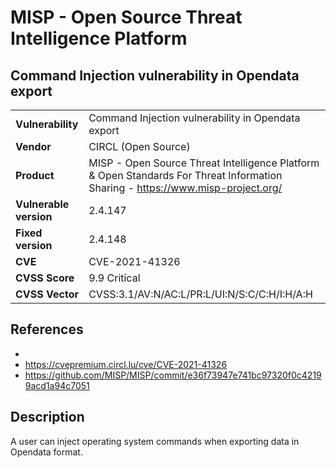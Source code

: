 # MISP - Open Source Threat Intelligence Platform
## Command Injection vulnerability in Opendata export

|  |  |
|---|---|
| **Vulnerability** | Command Injection vulnerability in Opendata export | 
| **Vendor** | CIRCL (Open Source) |
| **Product** | MISP - Open Source Threat Intelligence Platform & Open Standards For Threat Information Sharing  - https://www.misp-project.org/ |
| **Vulnerable version** | 2.4.147 |
| **Fixed version** | 2.4.148 |
| **CVE** | CVE-2021-41326 |
| **CVSS Score** | 9.9 Critical |
| **CVSS Vector** | CVSS:3.1/AV:N/AC:L/PR:L/UI:N/S:C/C:H/I:H/A:H  |


## References
* 
* https://cvepremium.circl.lu/cve/CVE-2021-41326
* https://github.com/MISP/MISP/commit/e36f73947e741bc97320f0c42199acd1a94c7051

## Description
A user can inject operating system commands when exporting data in Opendata format.